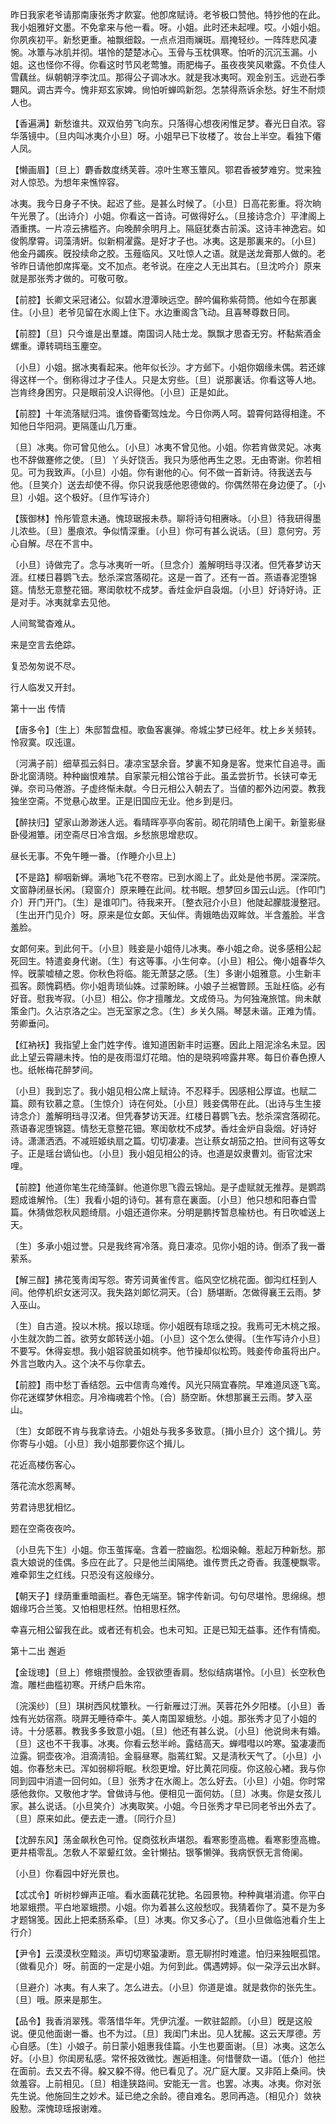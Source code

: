 <!-- { "loadSidebar": true } -->
昨日我家老爷请那南康张秀才飮宴。他卽席赋诗。老爷极口赞他。特抄他的在此。我小姐雅好文墨。不免拿来与他一看。呀。小姐。此时还未起哩。哎。小姐小姐。你夙疾初平。新愁更重。袖飘细縠。一点点泪雨斓斑。扇掩轻纱。一阵阵悲风凄惋。冰簟与冰肌并彻。堪怜的楚楚冰心。玉骨与玉枕俱寒。怕听的沉沉玉漏。小姐。这也怪你不得。你看这时节风老莺雏。雨肥梅子。虽夜夜笑风嗽露。不负佳人雪藕丝。纵朝朝浮李沈瓜。那得公子调冰水。就是我冰夷呵。观金别玉。远逊石季翾风。调古弄今。愧非郑玄家婢。尙怕听蝉鸣新怨。怎禁得燕诉余愁。好生不耐烦人也。 

【香遍满】新愁谁共。双双伯劳飞向东。只落得心想夜闲惟足梦。春光日自浓。容华落镜中。〔旦内叫冰夷介小旦〕呀。小姐早已下妆楼了。妆台上半空。看独下僊人凤。

【懒画眉】〔旦上〕麝香数度绣芙蓉。凉叶生寒玉簟风。鄂君香被梦难穷。觉来独对人惊恐。为想年来憔悴容。

冰夷。我今日身子不快。起迟了些。是甚么时候了。〔小旦〕日高花影重。将次晌午光景了。〔出诗介〕小姐。你看这一首诗。可做得好么。〔旦接诗念介〕平津阁上酒重携。一片凉云拂槛齐。向晚醉余明月上。隔庭犹奏古前溪。这诗丰神逸宕。如俊鹘摩霄。词藻淸姸。似新桐濯露。是好才子也。冰夷。这是那裏来的。〔小旦〕他金丹蠲疾。旣投续命之胶。玉薤临风。又吐惊人之语。就是送龙膏那人做的。老爷昨日请他卽席挥毫。文不加点。老爷说。在座之人无出其右。〔旦沈吟介〕原来就是那张秀才做的。可敬可敬。 

【前腔】长卿文采冠诸公。似碧水澄潭映远空。醉吟偏称紫荷筒。他如今在那裏住。〔小旦〕老爷见留在水阁上住下。水边重阁含飞动。且喜琴尊数日同。

【前腔】〔旦〕只今谁是出羣雄。南国词人陆士龙。飘飘才思杳无穷。杯黏紫酒金螺重。谭转琱珰玉麈空。

〔小旦〕小姐。据冰夷看起来。他年似长沙。才方邺下。小姐你姻缘未偶。若还嫁得这样一个。倒称得过才子佳人。只是太穷些。〔旦〕说那裏话。你看这等人地。岂肯终身困穷。只是眼前没人识得他。〔小旦〕正是如此。 

【前腔】十年流落赋归鸿。谁傍昏衢驾烛龙。今日你两人呵。碧霄何路得相逢。不知他日华阳洞。更隔蓬山几万重。

〔旦〕冰夷。你可曾见他么。〔小旦〕冰夷不曾见他。小姐。你若肯做灵妃。冰夷也不辞做蹇修之使。〔旦〕丫头好饶舌。我只为感他再生之恩。无由寄谢。你若相见。可为我致声。〔小旦〕小姐。你有谢他的心。何不做一首新诗。待我送去与他。〔旦笑介〕送去却使不得。你只说我感他恩德做的。你偶然带在身边便了。〔小旦〕小姐。这个极好。〔旦作写诗介〕 

【簇御林】怜彤管意未通。愧琼琚报未恭。聊将诗句相赓咏。〔小旦〕待我研得墨儿浓些。〔旦〕墨痕浓。争似情深重。〔小旦〕你可有甚么说话。〔旦〕意何穷。芳心自解。尽在不言中。

〔小旦〕诗做完了。念与冰夷听一听。〔旦念介〕羞解明珰寻汉渚。但凭春梦访天涯。红楼日暮鹦飞去。愁杀深宫落砌花。这是一首了。还有一首。燕语春泥堕锦筵。情愁无意整花钿。寒闺欹枕不成梦。香炷金炉自袅烟。〔小旦〕好诗好诗。正是对手。冰夷就拿去见他。 

人间鸳鹭杳难从。

来是空言去绝踪。

复恐匆匆说不尽。

行人临发又开封。 

第十一出
传情

【唐多令】〔生上〕朱邸暂盘桓。歌鱼客裏弹。帝城尘梦已经年。枕上乡关频转。怜寂寞。叹迍邅。

〔河满子前〕细草孤云斜日。凄凉宝瑟余音。梦裏不知身是客。觉来忙自追寻。画卧北窗淸晓。种种幽恨难禁。自家蒙元相公馆谷于此。虽孟尝折节。长铗可幸无弹。奈司马倦游。子虚终惭未献。今日元相公入朝去了。当値的都外边闲耍。教我独坐空斋。不觉悬心故里。正是旧国应无业。他乡到是归。 

【醉扶归】望家山渺渺迷人远。看晴晖亭亭向客前。砌花阴晴色上阑干。新篁影昼卧侵湘簟。闭空斋尽日冷含烟。乡愁旅思增悲叹。

昼长无事。不免午睡一番。〔作睡介小旦上〕 

【不是路】柳咽新蝉。满地飞花不卷帘。已到水阁上了。此处是他书房。深深院。文窗静闭昼长闲。〔窥窗介〕原来睡在此间。枕书眠。想梦回乡国云山远。〔作叩门介〕开门开门。〔生〕是谁叩门。待我来开。〔整衣冠介小旦〕他陡起朦胧漫整冠。〔生出开门见介〕呀。原来是位女郞。天仙伴。靑娥皓齿双眸敛。半含羞脸。半含羞脸。

女郞何来。到此何干。〔小旦〕贱妾是小姐侍儿冰夷。奉小姐之命。说多感相公起死回生。特遣妾身代谢。〔生〕有这等事。小生何幸。〔小旦〕相公。俺小姐春华久悴。旣蒙嘘植之恩。你秋色将临。能无萧瑟之感。〔生〕多谢小姐雅意。小生新丰孤客。颇愧羁栖。你小姐靑琐仙姝。过蒙盼睐。小娘子兰裾瞥顾。玉趾枉临。必有好音。慰我岑寂。〔小旦〕相公。你才擅雕龙。文成倚马。为何独淹旅馆。尙未献策金门。久沾京洛之尘。岂无室家之念。〔生〕乡关久隔。琴瑟未谐。正难为情。劳卿垂问。 

【红衲袄】我指望上金门姓字传。谁知道困新丰时运蹇。因此上阻泥涂名未显。因此上望云霄翮未抟。怕的是夜雨湿灯花暗。怕的是晓鸦啼露井寒。每日价春色撩人也。纸帐梅花醉梦间。

〔小旦〕我到忘了。我小姐见相公席上赋诗。不忍释手。因感相公厚谊。也赋二篇。颇有钦慕之意。〔生惊介〕诗在何处。〔小旦〕贱妾偶带在此。〔出诗与生生接诗念介〕羞解明珰寻汉渚。但凭春梦访天涯。红楼日暮鹦飞去。愁杀深宫落砌花。燕语春泥堕锦筵。情愁无意整花钿。寒闺欹枕不成梦。香炷金炉自袅烟。好诗好诗。潇潇洒洒。不减班姬纨扇之篇。切切凄凄。岂让蔡女胡笳之拍。世间有这等女子。正是瑶台谪仙也。〔小旦〕我小姐见相公的诗。也道是奴隶曹刘。衙官沈宋哩。 

【前腔】他道你笔生花绮藻鲜。他道你思飞霞云锦灿。是子虚赋就无推荐。是鹦鹉题成谁解怜。〔生〕我看小姐的诗句。甚有意在裏面。〔小旦〕他只想和阳春白雪篇。休猜做怨秋风题绮扇。小姐还道你来。分明是鹏抟暂息楡枋也。有日吹嘘送上天。

〔生〕多承小姐过誉。只是我终宵冷落。竟日凄凉。见你小姐的诗。倒添了我一番萦系。 

【解三酲】拂花笺靑闺写怨。寄芳词黄雀传言。临风空忆桃花面。御沟红枉到人间。他停机织女迷河汉。我失路刘郞忆洞天。〔合〕肠堪断。怎做得襄王云雨。梦入巫山。

〔生〕自古道。投以木桃。报以琼瑶。你小姐旣有琼瑶之投。我焉可无木桃之报。小生就次韵二首。欲劳女郞转送小姐。〔小旦〕这个怎么使得。〔生作写诗介小旦〕不要写。休得妄想。我小姐容貌虽如桃李。他节操却似松筠。贱妾传命虽将出户。外言岂敢内入。这个决不与你拿去。 

【前腔】雨中愁丁香结怨。云中信靑鸟难传。风光只隔宜春院。早难道凤逐飞鸾。你花迷蝶梦休相恋。月冷梅魂若个怜。〔合〕肠空断。休想那襄王云雨。梦入巫山。

〔生〕女郞旣不肯与我拿诗去。小姐处与我多多致意。〔揖小旦介〕这个揖儿。劳你寄与小姐。〔小旦〕我小姐那要你这个揖儿。 

花近高楼伤客心。

落花流水怨离琴。

劳君诗思犹相忆。

题在空斋夜夜吟。

〔小旦先下生〕小姐。你玉茧挥毫。含着一腔幽怨。松烟染翰。惹起万种新愁。那袁大娘说的佳偶。多应在此了。只是他兰闺隔绝。谁传贾氏之奇香。我蓬梗飘零。难牵郭生之红线。只恐没有这般缘分。 

【朝天子】绿荫重重暗画栏。春色无端至。锦字传新词。句句尽堪怜。思绵绵。想姻缘巧合兰笺。又怕相思枉然。怕相思枉然。

幸喜元相公留我在此。或者还有机会。也未可知。正是已知无益事。还作有情痴。 

第十二出
邂逅

【金珑璁】〔旦上〕修蛾攒慢脸。金钗欲堕香肩。愁似结病堪怜。〔小旦〕长空秋色澹。雕栏曲槛初寒。开绣户启朱帘。

〔浣溪纱〕〔旦〕琪树西风枕簟秋。一行新雁过汀洲。芙蓉花外夕阳楼。〔小旦〕香烛有光妨宿燕。晓屛无睡待牵牛。美人南国翠蛾愁。小姐。那张秀才见了小姐的诗。十分感慕。教我多多致意小姐。〔旦〕他还有甚么说。〔小旦〕他说尙未有婚。〔旦〕这也不干我事。冰夷。你看云愁半岭。露结高天。蝉嘒嘒以吟寒。蛩凄凄而泣露。铜壶夜冷。泪滴淸铅。金翦昼寒。脂蔫红絮。又是淸秋天气了。〔小旦〕小姐。你春愁未已。浑如弱柳将眠。秋怨更增。好比黄花同瘦。你这般心緖。我与你同到园中消遣一回何如。〔旦〕张秀才在水阁上。怎么好去。〔小旦〕小姐。你时常感他救你。又敬他才学。曾做诗与他。便相见一面何妨。〔旦〕冰夷。你是女孩儿家。甚么说话。〔小旦笑介〕冰夷取笑。小姐。今日张秀才早已同老爷出外去了。〔旦〕原来如此。便去走一遭。〔同行介旦〕 

【沈醉东风】荡金飙秋色可怜。促商弦秋声堪怨。看寒影堕高檐。看寒影堕高檐。更井梧零乱。怎敎人不翠颦红敛。金针懒拈。银筝懒弹。我病恹恹无言倚阑。

〔小旦〕你看园中好光景也。 

【忒忒令】听树杪蝉声正喧。看水面藕花犹艳。名园景物。种种眞堪消遣。你平白地翠蛾攒。平白地翠蛾攒。小姐。你为着甚么这般愁叹。我猜着你了。莫不是为多才题锦笺。因此上把柔肠系牵。〔旦〕冰夷。你又多心了。〔旦小旦做临池看介生上行介〕 

【尹令】云漠漠秋空黯淡。声切切寒蛩凄断。意无聊拊时难遣。怕归来独眠孤馆。〔做看见介〕呀。前面的一定是小姐。为何到此。偶遇娉婷。似一朶浮云出水鲜。

〔旦避介〕冰夷。有人来了。怎么进去。〔小旦〕你道是谁。就是救你的张先生。〔旦〕哦。原来是那生。 

【品令】我香消翠残。零落惜华年。凭伊沆瀣。一飮驻韶颜。〔小旦〕旣是这般说。便见他面谢一番。也不为过。〔旦〕我闺门未出。见人犹赧。这云天厚德。芳心自感。〔生〕小娘子。前日蒙小姐惠我佳篇。小生也要面谢。〔旦〕冰夷。这怎么好。〔小旦〕你闺房私感。常怀报效微忱。邂逅相逢。何惜謦欬一语。〔低介〕他拦在面前。去又去不得。躱又躱不得。他已看见了。况广庭大厦。又非陌上桑间。快敛羞容。上前相见。〔旦〕相逢狭路间。安能无一言。也罢。冰夷。冰夷。你对张先生说。他施回生之妙术。延已绝之余龄。德自难名。恩同再造。〔相见介〕敛袂殷懃。深愧琼瑶报谢难。

